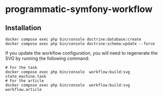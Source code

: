 programmatic-symfony-workflow
=============================

Installation
------------

    docker compose exec php bin/console doctrine:database:create
    docker compose exec php bin/console doctrine:schema:update --force

If you update the workflow configuration, you will need to regenerate the SVG by running the following command:

    # For the task
    docker compose exec php bin/console  workflow:build:svg state_machine.task
    # For the article
    docker compose exec php bin/console  workflow:build:svg workflow.article
